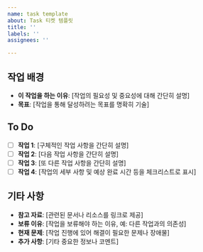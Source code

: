 ```yaml
---
name: task template
about: Task 티켓 템플릿
title: ''
labels: ''
assignees: ''

---
```


## 작업 배경
- **이 작업을 하는 이유**: [작업의 필요성 및 중요성에 대해 간단히 설명]
- **목표**: [작업을 통해 달성하려는 목표를 명확히 기술]

## To Do
- [ ] **작업 1**: [구체적인 작업 사항을 간단히 설명]
- [ ] **작업 2**: [다음 작업 사항을 간단히 설명]
- [ ] **작업 3**: [또 다른 작업 사항을 간단히 설명]
- [ ] **작업 4**: [작업의 세부 사항 및 예상 완료 시간 등을 체크리스트로 표시]

## 기타 사항
- **참고 자료**: [관련된 문서나 리소스를 링크로 제공]
- **보류 이유**: [작업을 보류해야 하는 이유, 예: 다른 작업과의 의존성]
- **현재 문제**: [작업 진행에 있어 해결이 필요한 문제나 장애물]
- **추가 사항**: [기타 중요한 정보나 코멘트]

